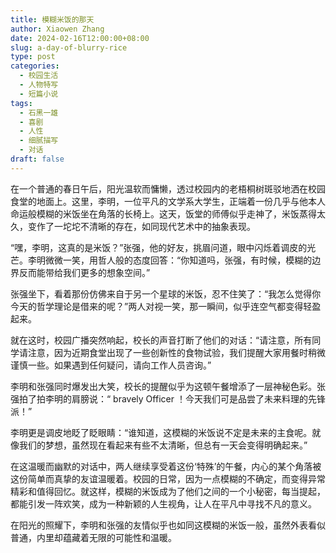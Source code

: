 ```yaml
---
title: 模糊米饭的那天
author: Xiaowen Zhang
date: 2024-02-16T12:00:00+08:00
slug: a-day-of-blurry-rice
type: post
categories:
  - 校园生活
  - 人物特写
  - 短篇小说
tags:
  - 石黑一雄
  - 喜剧
  - 人性
  - 细腻描写
  - 对话
draft: false
---
```


在一个普通的春日午后，阳光温软而慵懒，透过校园内的老梧桐树斑驳地洒在校园食堂的地面上。这里，李明，一位平凡的文学系大学生，正端着一份几乎与他本人命运般模糊的米饭坐在角落的长椅上。这天，饭堂的师傅似乎走神了，米饭蒸得太久，变作了一坨坨不清晰的存在，如同现代艺术中的抽象表现。

“嘿，李明，这真的是米饭？”张强，他的好友，挑眉问道，眼中闪烁着调皮的光芒。李明微微一笑，用哲人般的态度回答：“你知道吗，张强，有时候，模糊的边界反而能带给我们更多的想象空间。”

张强坐下，看着那份仿佛来自于另一个星球的米饭，忍不住笑了：“我怎么觉得你今天的哲学理论是借来的呢？”两人对视一笑，那一瞬间，似乎连空气都变得轻盈起来。

就在这时，校园广播突然响起，校长的声音打断了他们的对话：“请注意，所有同学请注意，因为近期食堂出现了一些创新性的食物试验，我们提醒大家用餐时稍微谨慎一些。如果遇到任何疑问，请向工作人员咨询。”

李明和张强同时爆发出大笑，校长的提醒似乎为这顿午餐增添了一层神秘色彩。张强拍了拍李明的肩膀说：“ bravely Officer ！今天我们可是品尝了未来料理的先锋派！”

李明更是调皮地眨了眨眼睛：“谁知道，这模糊的米饭说不定是未来的主食呢。就像我们的梦想，虽然现在看起来有些不太清晰，但总有一天会变得明确起来。”

在这温暖而幽默的对话中，两人继续享受着这份‘特殊’的午餐，内心的某个角落被这份简单而真挚的友谊温暖着。校园的日常，因为一点模糊的不确定，而变得异常精彩和值得回忆。就这样，模糊的米饭成为了他们之间的一个小秘密，每当提起，都能引发一阵欢笑，成为一种新颖的人生视角，让人在平凡中寻找不凡的意义。

在阳光的照耀下，李明和张强的友情似乎也如同这模糊的米饭一般，虽然外表看似普通，内里却蕴藏着无限的可能性和温暖。